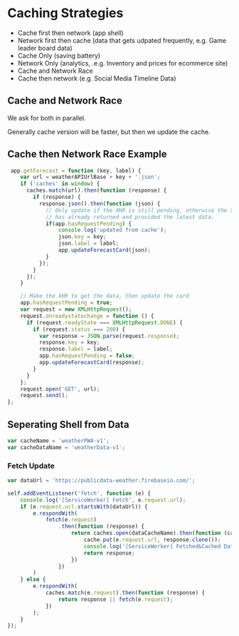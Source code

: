 # Caching Strategies

+ Cache first then network (app shell)
+ Network first then cache (data that gets udpated frequently, e.g. Game leader board data)
+ Cache Only (saving battery)
+ Network Only (analytics, .e.g.  Inventory and prices for ecommerce site)
+ Cache and Network Race
+ Cache then network (e.g. Social Media Timeline Data)

## Cache and Network Race

We ask for both in parallel.

Generally cache version will be faster, but then we update the cache.

## Cache then Network Race Example

```js
 app.getForecast = function (key, label) {
    var url = weatherAPIUrlBase + key + '.json';
    if ('caches' in window) {
      caches.match(url).then(function (response) {
        if (response) {
          response.json().then(function (json) {
            // Only update if the XHR is still pending, otherwise the XHR
            // has already returned and provided the latest data.
            if(app.hasRequestPending) {
                console.log('updated from cache');
                json.key = key;
                json.label = label;
                app.updateForecastCard(json);
            }
          });
        }
      });
    }

    // Make the XHR to get the data, then update the card
    app.hasRequestPending = true;
    var request = new XMLHttpRequest();
    request.onreadystatechange = function () {
      if (request.readyState === XMLHttpRequest.DONE) {
        if (request.status === 200) {
          var response = JSON.parse(request.response);
          response.key = key;
          response.label = label;
          app.hasRequestPending = false;
          app.updateForecastCard(response);
        }
      }
    };
    request.open('GET', url);
    request.send();
};
```

## Seperating Shell from Data

```js
var cacheName = 'weatherPWA-v1';
var cacheDataName = 'weatherData-v1';
```

### Fetch Update

```js
var dataUrl = 'https://publicdata-weather.firebaseio.com/';

self.addEventListener('fetch', function (e) {
    console.log('[ServiceWorker] Fetch', e.request.url);
    if (e.request.url.startsWith(dataUrl)) {
        e.respondWith(
            fetch(e.request)
                .then(function (response) {
                    return caches.open(dataCacheName).then(function (cache) {
                        cache.put(e.request.url, response.clone());
                        console.log('[ServiceWorker] Fetched&Cached Data');
                        return response;
                    })
                })
        )
    } else {
        e.respondWith(
            caches.match(e.request).then(function (response) {
                return response || fetch(e.request);
            })
        );
    }
});
```